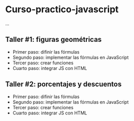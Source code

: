 # Curso-practico-javascript

...

## Taller  #1: figuras geométricas

- Primer paso: difinir las fórmulas
- Segundo paso: implementar las fórmulas en JavaScript
- Tercer paso: crear funciones
- Cuarto paso: integrar JS con HTML

## Taller  #2: porcentajes y descuentos

- Primer paso: difinir las fórmulas
- Segundo paso: implementar las fórmulas en JavaScript
- Tercer paso: crear funciones
- Cuarto paso: integrar JS con HTML